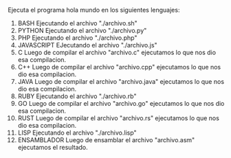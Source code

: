 Ejecuta el programa hola mundo en los siguientes lenguajes:
1. BASH
Ejecutando el archivo "./archivo.sh"
2. PYTHON
Ejecutando el archivo "./archivo.py"
3. PHP
Ejecutando el archivo "./archivo.php"
4. JAVASCRIPT
EJecutando el archivo "./archivo.js"
5. C
Luego de compilar el archivo "archivo.c" ejecutamos lo que nos dio esa compilacion.
6. C++ 
Luego de compilar el archivo "archivo.cpp" ejecutamos lo que nos dio esa compilacion.
7. JAVA
Luego de compilar el archivo "archivo.java" ejecutamos lo que nos dio esa compilacion.
8. RUBY
Ejecutando el archivo "./archivo.rb"
9. GO
Luego de compilar el archivo "archivo.go" ejecutamos lo que nos dio esa compilacion.
10. RUST
Luego de compilar el archivo "archivo.rs" ejecutamos lo que nos dio esa compilacion.
11. LISP
Ejecutando el archivo "./archivo.lisp"
12. ENSAMBLADOR
Luego de ensamblar el archivo "archivo.asm" ejecutamos el resultado.

